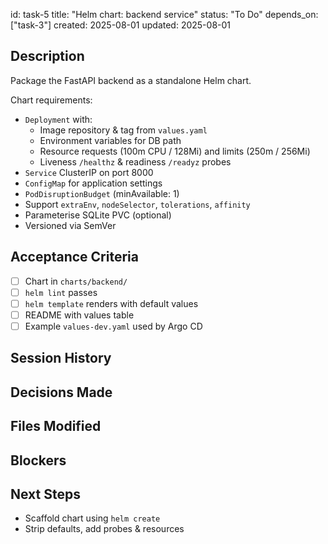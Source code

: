 id: task-5
title: "Helm chart: backend service"
status: "To Do"
depends_on: ["task-3"]
created: 2025-08-01
updated: 2025-08-01

## Description

Package the FastAPI backend as a standalone Helm chart.

Chart requirements:

- `Deployment` with:
  - Image repository & tag from `values.yaml`
  - Environment variables for DB path
  - Resource requests (100m CPU / 128Mi) and limits (250m / 256Mi)
  - Liveness `/healthz` & readiness `/readyz` probes
- `Service` ClusterIP on port 8000
- `ConfigMap` for application settings
- `PodDisruptionBudget` (minAvailable: 1)
- Support `extraEnv`, `nodeSelector`, `tolerations`, `affinity`
- Parameterise SQLite PVC (optional)
- Versioned via SemVer

## Acceptance Criteria

- [ ] Chart in `charts/backend/`
- [ ] `helm lint` passes
- [ ] `helm template` renders with default values
- [ ] README with values table
- [ ] Example `values-dev.yaml` used by Argo CD

## Session History

<!-- Update as work progresses -->

## Decisions Made

## Files Modified

## Blockers

## Next Steps

- Scaffold chart using `helm create`
- Strip defaults, add probes & resources
